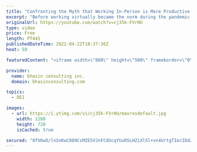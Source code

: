 ```yaml
---
title: "Confronting the Myth that Working In-Person is More Productive than Working Virtually"
excerpt: "Before working virtually became the norm during the pandemic, there was a huge bias against people who didn’t work from the office. The widespread belief was that people who work virtually aren’t as productive or working as hard as people who come into the office.   In this video, DEI expert Ritu Bhasin"
originalUrl: https://youtube.com/watch?v=cj35k-FVrHU
type: video
price: Free
length: PT44S
publishedDateTime: 2022-04-22T18:37:36Z
heat: 50

featuredContent: "<iframe width=\"800\" height=\"500\" frameborder=\"0\" src=\"https://www.youtube.com/embed/cj35k-FVrHU\" allow=\"accelerometer; autoplay; encrypted-media; gyroscope; picture-in-picture\" allowfullscreen></iframe>"

provider:
  name: bhasin consulting inc.
  domain: bhasinconsulting.com

topics:
  - DEI

images:
  - url: https://i.ytimg.com/vi/cj35k-FVrHU/maxresdefault.jpg
    width: 1280
    height: 720
    isCached: true

secured: "0fV6wO/lnSnKwC8D9CsMZE5VJnFCdUcqYUuRSLHZiXlSl+vn4UrtgTIecIDdZu0wzWArMaxC9qnWvOT8bXFHcqsnyRMraq3PYqF/rPchC5jOaS41xhHqVwmFsvLRVdQv95HorOLHyHrvQ3mranO6jhvH2RPZkrq6kOo15VzfFXb1c4NP6lyO7fbKShvgJpKQq3SHZ3hnjSzL8KB739VoXMy/FK0UwWK22oocL531s5jRHM1Xl3u/zlOCwxjvGPCdrN3D29BwT34B/ML89+OFR4PTAynuIceFp1qURecOYS2bAislYBx2GtPQ8WTDVXQ/VNw3/1FvupJjlEcz0mB08LUqI7XIU4FwO3WCRm8AOFIlVibMJp2fW5XWRinCxT6am8K2Kum6HrOHGXDJto1Kfugl+obH4vXQoK+fxxsIMWM=;CIB1HrTqI+jnd6tbbwolMw=="
---
```


